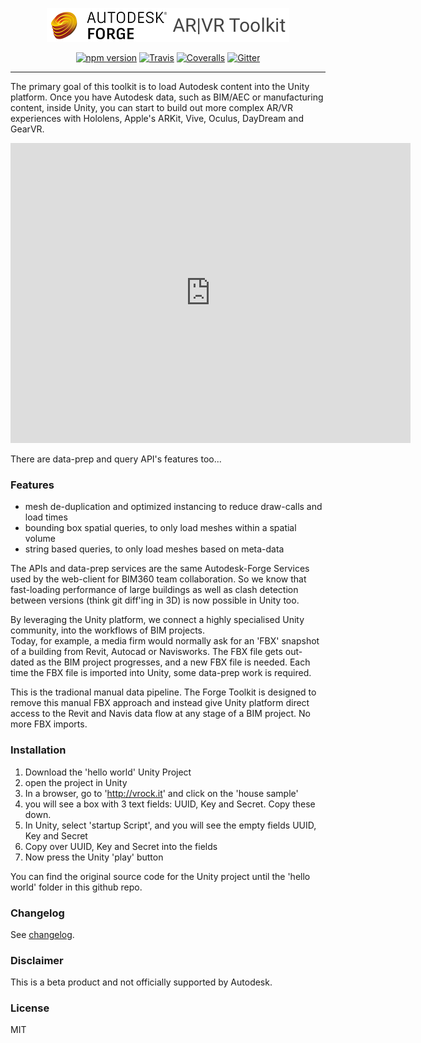 <p align="center">
  <img src="logo_forge.png" alt="Forge ARVR-Toolkit" />
</p>

<p align="center">
<a href="https://www.npmjs.com/package/boardgame.io"><img src="https://badge.fury.io/js/boardgame.io.svg" alt="npm version" /></a>
<a href="https://travis-ci.org/google/boardgame.io"><img src="https://img.shields.io/travis/google/boardgame.io/master.svg" alt="Travis" /></a>
<a href="https://coveralls.io/github/google/boardgame.io?branch=master"><img src="https://img.shields.io/coveralls/google/boardgame.io.svg" alt="Coveralls" /></a>
<a href="https://gitter.im/boardgame-io"><img src="https://badges.gitter.im/boardgame-io.svg" alt="Gitter" /></a>
</p>

---

The primary goal of this toolkit is to load Autodesk content into the Unity platform.  Once you have Autodesk data, such as BIM/AEC or manufacturing content, inside Unity, you can start to build out more complex AR/VR experiences with Hololens, Apple's ARKit, Vive, Oculus, DayDream and GearVR.

<iframe width="640" height="480" src="https://www.youtube.com/embed/I5RBVA1Kipk" frameborder="0" allowfullscreen></iframe>


There are data-prep and query API's features too...
### Features
* mesh de-duplication and optimized instancing to reduce draw-calls and load times
* bounding box spatial queries, to only load meshes within a spatial volume
* string based queries,  to only load meshes based on meta-data

The APIs and data-prep services are the same Autodesk-Forge Services used by the web-client for BIM360 team collaboration.  So we know that fast-loading performance of large buildings as well as clash detection between versions (think git diff'ing in 3D) is now possible in Unity too.

By leveraging the Unity platform, we connect a highly specialised Unity community, into the workflows of BIM projects.  
Today, for example, a media firm would normally ask for an 'FBX' snapshot of a building from Revit, Autocad or Navisworks.  The FBX file gets out-dated as the BIM project progresses, and a new FBX file is needed.  Each time the FBX file is imported into Unity, some data-prep work is required.

This is the tradional manual data pipeline.  The Forge Toolkit is designed to remove this manual FBX approach and instead give Unity platform direct access to the Revit and Navis data flow at any stage of a BIM project.  No more FBX imports.


### Installation

1. Download the 'hello world' Unity Project
2. open the project in Unity
3. In a browser, go to 'http://vrock.it' and click on the 'house sample'
4. you will see a box with 3 text fields: UUID, Key and Secret.  Copy these down.
5. In Unity, select 'startup Script', and you will see the empty fields UUID, Key and Secret
6. Copy over UUID, Key and Secret into the fields
5. Now press the Unity 'play' button

You can find the original source code for the Unity project until the 'hello world' folder in this github repo.


### Changelog

See [changelog](CHANGELOG.md).


### Disclaimer

This is a beta product and not officially supported by Autodesk.

### License

MIT
